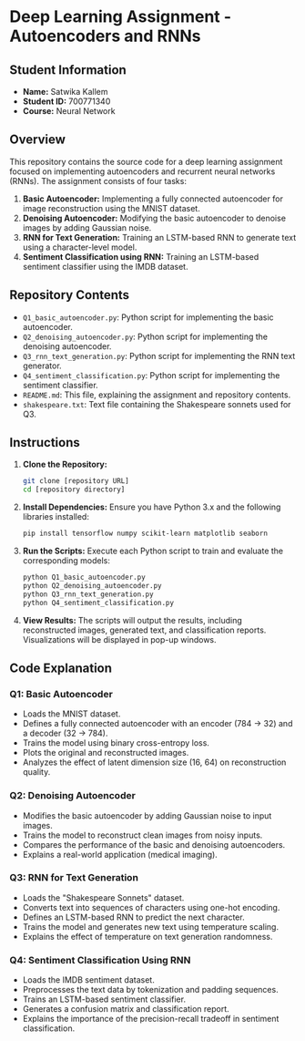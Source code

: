 # Deep Learning Assignment - Autoencoders and RNNs

## Student Information

* **Name:** Satwika Kallem
* **Student ID:** 700771340
* **Course:** Neural Network

## Overview

This repository contains the source code for a deep learning assignment focused on implementing autoencoders and recurrent neural networks (RNNs). The assignment consists of four tasks:

1.  **Basic Autoencoder:** Implementing a fully connected autoencoder for image reconstruction using the MNIST dataset.
2.  **Denoising Autoencoder:** Modifying the basic autoencoder to denoise images by adding Gaussian noise.
3.  **RNN for Text Generation:** Training an LSTM-based RNN to generate text using a character-level model.
4.  **Sentiment Classification using RNN:** Training an LSTM-based sentiment classifier using the IMDB dataset.

## Repository Contents

* `Q1_basic_autoencoder.py`: Python script for implementing the basic autoencoder.
* `Q2_denoising_autoencoder.py`: Python script for implementing the denoising autoencoder.
* `Q3_rnn_text_generation.py`: Python script for implementing the RNN text generator.
* `Q4_sentiment_classification.py`: Python script for implementing the sentiment classifier.
* `README.md`: This file, explaining the assignment and repository contents.
* `shakespeare.txt`: Text file containing the Shakespeare sonnets used for Q3.

## Instructions

1.  **Clone the Repository:**
    ```bash
    git clone [repository URL]
    cd [repository directory]
    ```
2.  **Install Dependencies:**
    Ensure you have Python 3.x and the following libraries installed:
    ```bash
    pip install tensorflow numpy scikit-learn matplotlib seaborn
    ```
3.  **Run the Scripts:**
    Execute each Python script to train and evaluate the corresponding models:
    ```bash
    python Q1_basic_autoencoder.py
    python Q2_denoising_autoencoder.py
    python Q3_rnn_text_generation.py
    python Q4_sentiment_classification.py
    ```
4.  **View Results:**
    The scripts will output the results, including reconstructed images, generated text, and classification reports. Visualizations will be displayed in pop-up windows.

## Code Explanation

### Q1: Basic Autoencoder

* Loads the MNIST dataset.
* Defines a fully connected autoencoder with an encoder (784 -> 32) and a decoder (32 -> 784).
* Trains the model using binary cross-entropy loss.
* Plots the original and reconstructed images.
* Analyzes the effect of latent dimension size (16, 64) on reconstruction quality.

### Q2: Denoising Autoencoder

* Modifies the basic autoencoder by adding Gaussian noise to input images.
* Trains the model to reconstruct clean images from noisy inputs.
* Compares the performance of the basic and denoising autoencoders.
* Explains a real-world application (medical imaging).

### Q3: RNN for Text Generation

* Loads the "Shakespeare Sonnets" dataset.
* Converts text into sequences of characters using one-hot encoding.
* Defines an LSTM-based RNN to predict the next character.
* Trains the model and generates new text using temperature scaling.
* Explains the effect of temperature on text generation randomness.

### Q4: Sentiment Classification Using RNN

* Loads the IMDB sentiment dataset.
* Preprocesses the text data by tokenization and padding sequences.
* Trains an LSTM-based sentiment classifier.
* Generates a confusion matrix and classification report.
* Explains the importance of the precision-recall tradeoff in sentiment classification.

